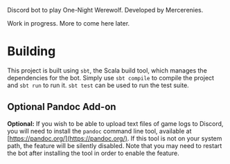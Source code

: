 
Discord bot to play One-Night Werewolf. Developed by Mercerenies.

Work in progress. More to come here later.

# Building

This project is built using `sbt`, the Scala build tool, which manages
the dependencies for the bot. Simply use `sbt compile` to compile the
project and `sbt run` to run it. `sbt test` can be used to run the
test suite.

## Optional Pandoc Add-on

**Optional:** If you wish to be able to upload text files of game logs
to Discord, you will need to install the `pandoc` command line tool,
available at [https://pandoc.org/](https://pandoc.org/). If this tool
is not on your system path, the feature will be silently disabled.
Note that you may need to restart the bot after installing the tool in
order to enable the feature.
